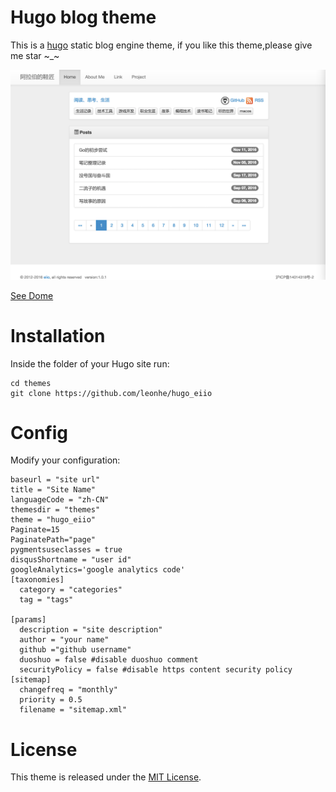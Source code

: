 # Hugo blog theme

This is a [hugo](https://gohugo.io/) static blog engine theme, if you like this theme,please give me star  ~_~

![screenshot](images/screenshot.png)

[See Dome](https://feiio.com)

# Installation
Inside the folder of your Hugo site run:

```
cd themes
git clone https://github.com/leonhe/hugo_eiio

```

# Config
Modify your configuration:
```
baseurl = "site url"
title = "Site Name"
languageCode = "zh-CN"
themesdir = "themes"
theme = "hugo_eiio"
Paginate=15 
PaginatePath="page"
pygmentsuseclasses = true
disqusShortname = "user id"
googleAnalytics='google analytics code'
[taxonomies]
  category = "categories"
  tag = "tags"

[params]
  description = "site description"
  author = "your name"
  github ="github username"
  duoshuo = false #disable duoshuo comment
  securityPolicy = false #disable https content security policy
[sitemap]
  changefreq = "monthly"
  priority = 0.5
  filename = "sitemap.xml"

```

# License
This theme is released under the [MIT License](https://github.com/leonhe/hugo_eiio/blob/master/LICENSE).
